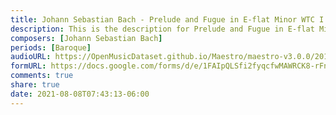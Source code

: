 ```yaml
---
title: Johann Sebastian Bach - Prelude and Fugue in E-flat Minor WTC I BWV 853 (4)
description: This is the description for Prelude and Fugue in E-flat Minor WTC I BWV 853 by Johann Sebastian Bach
composers: [Johann Sebastian Bach]
periods: [Baroque]
audioURL: https://OpenMusicDataset.github.io/Maestro/maestro-v3.0.0/2017/MIDI-Unprocessed_046_PIANO046_MID--AUDIO-split_07-06-17_Piano-e_2-02_wav--1.midi
formURL: https://docs.google.com/forms/d/e/1FAIpQLSfi2fyqcfwMAWRCK8-rFnjgrq5RlQelcCjPQU8pTPUioNLTyg/viewform
comments: true
share: true
date: 2021-08-08T07:43:13-06:00
---
```

